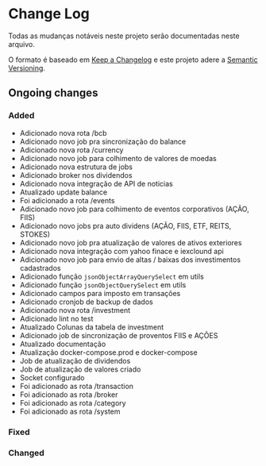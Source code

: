 # Change Log
Todas as mudanças notáveis ​​neste projeto serão documentadas neste arquivo.

O formato é baseado em [Keep a Changelog](http://keepachangelog.com/)
e este projeto adere a [Semantic Versioning](http://semver.org/).

## Ongoing changes
### Added
- Adicionado nova rota /bcb
- Adicionado novo job pra sincronização do balance
- Adicionado nova rota /currency
- Adicionado novo job para colhimento de valores de moedas
- Adicionado nova estrutura de jobs
- Adicionado broker nos dividendos
- Adicionado nova integração de API de noticias
- Atualizado update balance
- Foi adicionado a rota /events
- Adicionado novo job para colhimento de eventos corporativos (AÇÃO, FIIS)
- Adicionado novo jobs pra auto dividens (AÇÃO, FIIS, ETF, REITS, STOKES)
- Adicionado novo job pra atualização de valores de ativos exteriores
- Adicionado nova integração com yahoo finace e iexclound api
- Adicionado novo job para envio de altas / baixas dos investimentos cadastrados
- Adicionado função `jsonObjectArrayQuerySelect` em utils
- Adicionado função `jsonObjectQuerySelect` em utils
- Adicionado campos para imposto em transações
- Adicionado cronjob de backup de dados
- Adicionado nova rota /investment
- Adicionado lint no test
- Atualizado Colunas da tabela de investment
- Adicionado job de sincronização de proventos FIIS e AÇÕES
- Atualizado documentação
- Atualização docker-compose.prod e docker-compose
- Job de atualização de dividendos
- Job de atualização de valores criado
- Socket configurado
- Foi adicionado as rota /transaction
- Foi adicionado as rota /broker
- Foi adicionado as rota /category
- Foi adicionado as rota /system

### Fixed
### Changed
